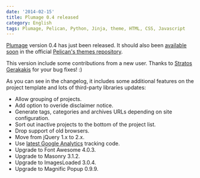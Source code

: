 ```yaml
---
date: '2014-02-15'
title: Plumage 0.4 released
category: English
tags: Plumage, Pelican, Python, Jinja, theme, HTML, CSS, Javascript
---
```


[Plumage](https://github.com/kdeldycke/plumage) version 0.4 has just been released. It should also
been [available soon](https://github.com/getpelican/pelican-themes/pull/193) in the official
[Pelican's themes repository](https://github.com/getpelican/pelican-themes).

This version include some contributions from a new user. Thanks to [Stratos
Gerakakis](https://github.com/stratosgear) for your bug fixes! :)

As you can see in the changelog, it includes some additional features on the project template and
lots of third-party libraries updates:

- Allow grouping of projects.
- Add option to overide disclaimer notice.
- Generate tags, categories and archives URLs depending on site configuration.
- Sort out inactive projects to the bottom of the project list.
- Drop support of old browsers.
- Move from jQuery 1.x to 2.x.
- Use [latest Google Analytics](https://developers.google.com/analytics/devguides/collection/upgrade/) tracking code.
- Upgrade to Font Awesome 4.0.3.
- Upgrade to Masonry 3.1.2.
- Upgrade to ImagesLoaded 3.0.4.
- Upgrade to Magnific Popup 0.9.9.
